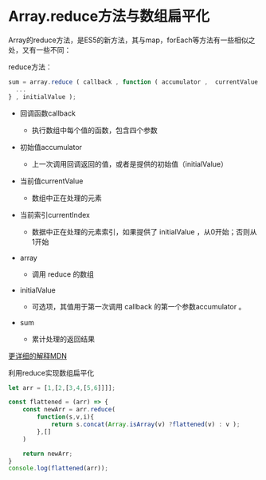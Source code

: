 # Array.reduce方法与数组扁平化

Array的reduce方法，是ES5的新方法，其与map，forEach等方法有一些相似之处，又有一些不同：

reduce方法：

```JavaScript
sum = array.reduce ( callback , function ( accumulator ,  currentValue ,  currentIndex，array) {
  ...
} , initialValue );
```


- 回调函数callback
  - 执行数组中每个值的函数，包含四个参数

- 初始值accumulator
  - 上一次调用回调返回的值，或者是提供的初始值（initialValue）

- 当前值currentValue
  - 数组中正在处理的元素

- 当前索引currentIndex
  - 数据中正在处理的元素索引，如果提供了 initialValue ，从0开始；否则从1开始

- array
  - 调用 reduce 的数组

- initialValue
  - 可选项，其值用于第一次调用 callback 的第一个参数accumulator 。

- sum
  - 累计处理的返回结果

[更详细的解释MDN](https://developer.mozilla.org/zh-CN/docs/Web/JavaScript/Reference/Global_Objects/Array/Reduce#概述)


利用reduce实现数组扁平化

```JavaScript
let arr = [1,[2,[3,4,[5,6]]]];

const flattened = (arr) => {
    const newArr = arr.reduce(
        function(s,v,i){
            return s.concat(Array.isArray(v) ?flattened(v) : v );
        },[]
    )

    return newArr;
}
console.log(flattened(arr));
```
